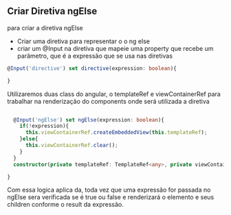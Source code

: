 ## Criar Diretiva ngElse

para criar a diretiva ngElse

- Criar uma diretiva para representar o o ng else
- criar um @Input na diretiva que mapeie uma property que recebe um
parâmetro, que é a expressão que se usa nas diretivas
```typescript
@Input('directive') set directive(expression: boolean){

}
```

Utilizaremos duas class do angular, o templateRef e viewContainerRef para 
trabalhar na renderização do components onde será utilizada a diretiva

```typescript

  @Input('ngElse') set ngElse(expression: boolean){
    if(!expression){
      this.viewContainerRef.createEmbeddedView(this.templateRef);
    }else{
      this.viewContainerRef.clear();
    }
  }
  constructor(private templateRef: TemplateRef<any>, private viewContainerRef: ViewContainerRef) { }

}
```

Com essa logica aplica da, toda vez que uma expressão for passada no ngElse sera verificada se é true ou 
false e renderizará o elemento e seus children conforme o result da expressão.

